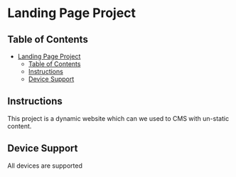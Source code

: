 # Landing Page Project

## Table of Contents

- [Landing Page Project](#landing-page-project)
  - [Table of Contents](#table-of-contents)
  - [Instructions](#instructions)
  - [Device Support](#device-support)

## Instructions

This project is a dynamic website which can we used to CMS with un-static content.

## Device Support

All devices are supported

